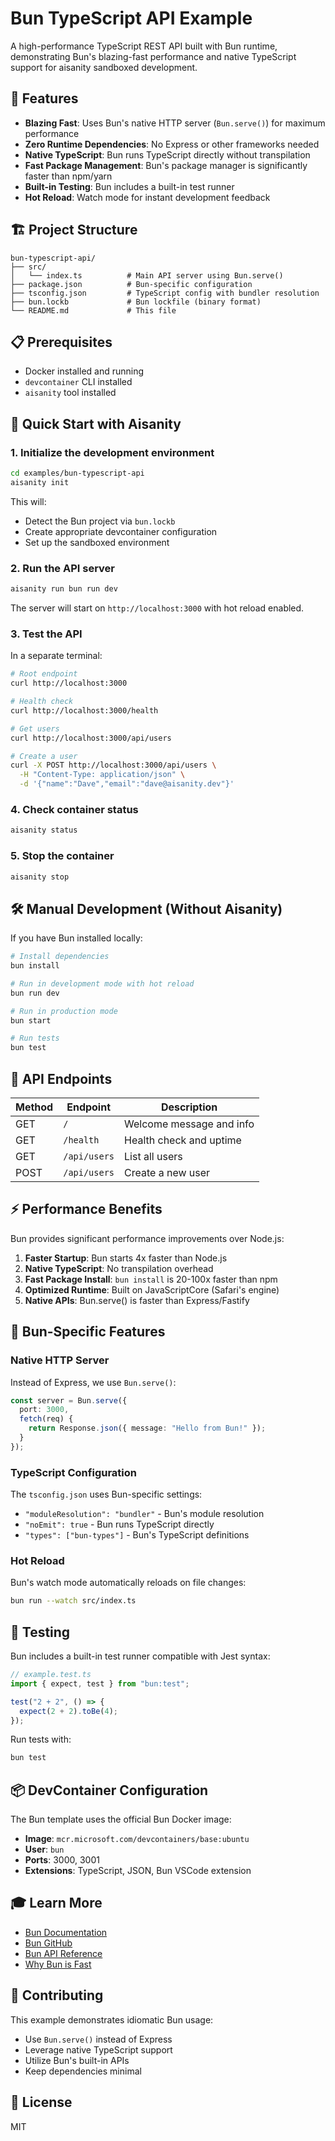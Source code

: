 # Bun TypeScript API Example

A high-performance TypeScript REST API built with Bun runtime, demonstrating Bun's blazing-fast performance and native TypeScript support for aisanity sandboxed development.

## 🚀 Features

- **Blazing Fast**: Uses Bun's native HTTP server (`Bun.serve()`) for maximum performance
- **Zero Runtime Dependencies**: No Express or other frameworks needed
- **Native TypeScript**: Bun runs TypeScript directly without transpilation
- **Fast Package Management**: Bun's package manager is significantly faster than npm/yarn
- **Built-in Testing**: Bun includes a built-in test runner
- **Hot Reload**: Watch mode for instant development feedback

## 🏗️ Project Structure

```
bun-typescript-api/
├── src/
│   └── index.ts          # Main API server using Bun.serve()
├── package.json          # Bun-specific configuration
├── tsconfig.json         # TypeScript config with bundler resolution
├── bun.lockb             # Bun lockfile (binary format)
└── README.md             # This file
```

## 📋 Prerequisites

- Docker installed and running
- `devcontainer` CLI installed
- `aisanity` tool installed

## 🎯 Quick Start with Aisanity

### 1. Initialize the development environment

```bash
cd examples/bun-typescript-api
aisanity init
```

This will:
- Detect the Bun project via `bun.lockb`
- Create appropriate devcontainer configuration
- Set up the sandboxed environment

### 2. Run the API server

```bash
aisanity run bun run dev
```

The server will start on `http://localhost:3000` with hot reload enabled.

### 3. Test the API

In a separate terminal:

```bash
# Root endpoint
curl http://localhost:3000

# Health check
curl http://localhost:3000/health

# Get users
curl http://localhost:3000/api/users

# Create a user
curl -X POST http://localhost:3000/api/users \
  -H "Content-Type: application/json" \
  -d '{"name":"Dave","email":"dave@aisanity.dev"}'
```

### 4. Check container status

```bash
aisanity status
```

### 5. Stop the container

```bash
aisanity stop
```

## 🛠️ Manual Development (Without Aisanity)

If you have Bun installed locally:

```bash
# Install dependencies
bun install

# Run in development mode with hot reload
bun run dev

# Run in production mode
bun start

# Run tests
bun test
```

## 📝 API Endpoints

| Method | Endpoint       | Description                  |
|--------|----------------|------------------------------|
| GET    | `/`            | Welcome message and info     |
| GET    | `/health`      | Health check and uptime      |
| GET    | `/api/users`   | List all users               |
| POST   | `/api/users`   | Create a new user            |

## ⚡️ Performance Benefits

Bun provides significant performance improvements over Node.js:

1. **Faster Startup**: Bun starts 4x faster than Node.js
2. **Native TypeScript**: No transpilation overhead
3. **Fast Package Install**: `bun install` is 20-100x faster than npm
4. **Optimized Runtime**: Built on JavaScriptCore (Safari's engine)
5. **Native APIs**: Bun.serve() is faster than Express/Fastify

## 🔧 Bun-Specific Features

### Native HTTP Server

Instead of Express, we use `Bun.serve()`:

```typescript
const server = Bun.serve({
  port: 3000,
  fetch(req) {
    return Response.json({ message: "Hello from Bun!" });
  }
});
```

### TypeScript Configuration

The `tsconfig.json` uses Bun-specific settings:

- `"moduleResolution": "bundler"` - Bun's module resolution
- `"noEmit": true` - Bun runs TypeScript directly
- `"types": ["bun-types"]` - Bun's TypeScript definitions

### Hot Reload

Bun's watch mode automatically reloads on file changes:

```bash
bun run --watch src/index.ts
```

## 🧪 Testing

Bun includes a built-in test runner compatible with Jest syntax:

```typescript
// example.test.ts
import { expect, test } from "bun:test";

test("2 + 2", () => {
  expect(2 + 2).toBe(4);
});
```

Run tests with:

```bash
bun test
```

## 📦 DevContainer Configuration

The Bun template uses the official Bun Docker image:

- **Image**: `mcr.microsoft.com/devcontainers/base:ubuntu`
- **User**: `bun`
- **Ports**: 3000, 3001
- **Extensions**: TypeScript, JSON, Bun VSCode extension

## 🎓 Learn More

- [Bun Documentation](https://bun.sh/docs)
- [Bun GitHub](https://github.com/oven-sh/bun)
- [Bun API Reference](https://bun.sh/docs/api)
- [Why Bun is Fast](https://bun.sh/docs/runtime/performance)

## 🤝 Contributing

This example demonstrates idiomatic Bun usage:

- Use `Bun.serve()` instead of Express
- Leverage native TypeScript support
- Utilize Bun's built-in APIs
- Keep dependencies minimal

## 📄 License

MIT
